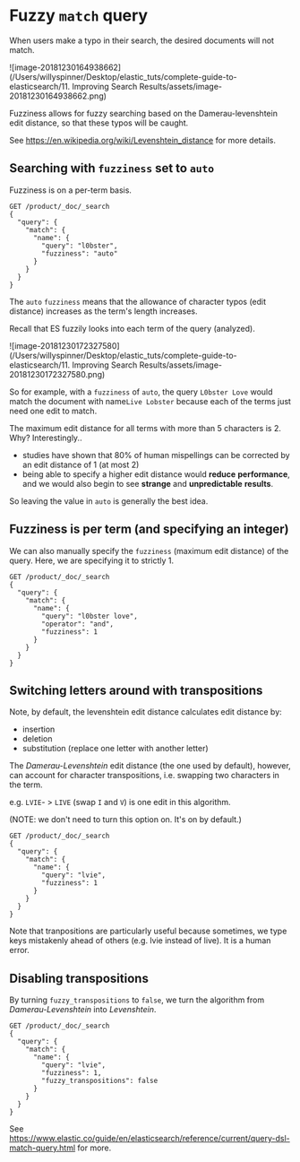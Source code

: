 # Fuzzy `match` query

When users make a typo in their search, the desired documents will not match.

![image-20181230164938662](/Users/willyspinner/Desktop/elastic_tuts/complete-guide-to-elasticsearch/11. Improving Search Results/assets/image-20181230164938662.png)

Fuzziness allows for fuzzy searching based on the Damerau-levenshtein edit distance, so that these typos will be caught.

See https://en.wikipedia.org/wiki/Levenshtein_distance for more details.

## Searching with `fuzziness` set to `auto`

Fuzziness is on a per-term basis.

```http
GET /product/_doc/_search
{
  "query": {
    "match": {
      "name": {
        "query": "l0bster",
        "fuzziness": "auto"
      }
    }
  }
}
```

The `auto` `fuzziness` means that the allowance of character typos (edit distance) increases as the term's length increases. 

Recall that ES fuzzily looks into each term of the query (analyzed). 

![image-20181230172327580](/Users/willyspinner/Desktop/elastic_tuts/complete-guide-to-elasticsearch/11. Improving Search Results/assets/image-20181230172327580.png)

So for example, with a `fuzziness` of `auto`,  the query `L0bster Love` would match the document with name`Live Lobster` because each of the terms just need one edit to match.

The maximum edit distance for all terms with more than 5 characters is 2. Why? Interestingly..

* studies have shown that 80% of human mispellings can be corrected by an edit distance of 1 (at most 2)
* being able to specify a higher edit distance would **reduce** **performance**, and we would also begin to see **strange** and **unpredictable** **results**.

So leaving the value in `auto` is generally the best idea.

## Fuzziness is per term (and specifying an integer)

We can also manually specify the `fuzziness` (maximum edit distance) of the query. Here, we are specifying it to strictly 1.

```http
GET /product/_doc/_search
{
  "query": {
    "match": {
      "name": {
        "query": "l0bster love",
        "operator": "and",
        "fuzziness": 1
      }
    }
  }
}
```

## Switching letters around with transpositions

Note, by default, the levenshtein edit distance calculates edit distance by:

- insertion
- deletion
- substitution (replace one letter with another letter)

The *Damerau-Levenshtein* edit distance (the one used by default), however, can account for character transpositions, i.e. swapping two characters in the term. 

e.g. `LVIE`- > `LIVE` (swap `I` and `V`) is one edit in this algorithm.

(NOTE: we don't need to turn this option on. It's on by default.)

```http
GET /product/_doc/_search
{
  "query": {
    "match": {
      "name": {
        "query": "lvie",
        "fuzziness": 1
      }
    }
  }
}
```

Note that tranpositions are particularly useful because sometimes, we type keys mistakenly ahead of others (e.g. lvie instead of live). It is a human error.

## Disabling transpositions

By turning `fuzzy_transpositions` to `false`, we turn the algorithm from *Damerau-Levenshtein* into *Levenshtein*.

```http
GET /product/_doc/_search
{
  "query": {
    "match": {
      "name": {
        "query": "lvie",
        "fuzziness": 1,
        "fuzzy_transpositions": false
      }
    }
  }
}
```



See https://www.elastic.co/guide/en/elasticsearch/reference/current/query-dsl-match-query.html for more.